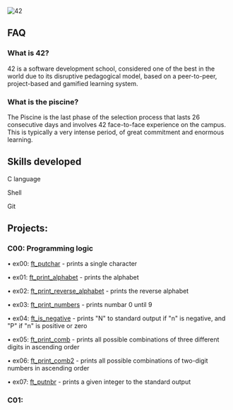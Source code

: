 ![42](https://github.com/debsalbornoz/42-Piscine-Sp/assets/119970138/e021628d-f667-4db9-add0-4addfcd31571)

## FAQ

### What is 42?

42 is a software development school, considered one of the best in the world due to its disruptive pedagogical model, based on a peer-to-peer, project-based and gamified learning system.

### What is the piscine?

The Piscine is the last phase of the selection process that lasts 26 consecutive days and involves 42 face-to-face experience on the campus. This is typically a very intense period, of great commitment and enormous learning.

## Skills developed
C language

Shell

Git

## Projects:

### C00: Programming logic
• ex00: [ft_putchar](https://github.com/debsalbornoz/42-Piscine-Sp/blob/main/C00/ex00/ft_putchar.c) - prints a single character 

• ex01: [ft_print_alphabet](https://github.com/debsalbornoz/42-Piscine-Sp/tree/main/C00/ex01/ft_print_alphabet.c) - prints the alphabet

• ex02: [ft_print_reverse_alphabet](https://github.com/debsalbornoz/42-Piscine-Sp/tree/main/C00/ex02/ft_print_reverse_alphabet.c) - prints the reverse alphabet

• ex03: [ft_print_numbers](https://github.com/debsalbornoz/42-Piscine-Sp/tree/main/C00/ex03/ft_print_numbers.c) - prints numbar 0 until 9

• ex04: [ft_is_negative](https://github.com/debsalbornoz/42-Piscine-Sp/tree/main/C00/ex04/ft_is_negative.c) - prints "N" to standard output if "n" is negative, and "P" if "n" is positive or zero

• ex05: [ft_print_comb](https://github.com/debsalbornoz/42-Piscine-Sp/tree/main/C00/ex05/ft_print_comb.c) -  prints all possible combinations of three different digits in ascending order

• ex06: [ft_print_comb2](https://github.com/debsalbornoz/42-Piscine-Sp/tree/main/C00/ex06/ft_print_comb2.c) - prints all possible combinations of two-digit numbers in ascending order

• ex07: [ft_putnbr](https://github.com/debsalbornoz/42-Piscine-Sp/tree/main/C00/ex07/ft_putnbr.c) - prints a given integer to the standard output


### C01:
